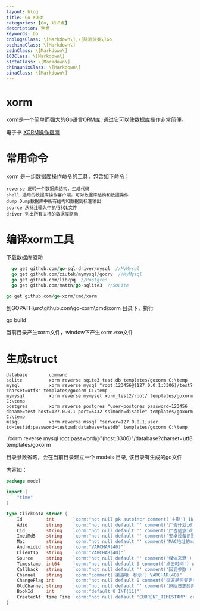 ```yaml
---
layout: blog
title: Go XORM
categories: [Go, 知识点]
description: 熟悉
keywords: Go
cnblogsClass: \[Markdown\],\[随笔分类\]Go
oschinaClass: \[Markdown\]
csdnClass: \[Markdown\]
163Class: \[Markdown\]
51ctoClass: \[Markdown\]
chinaunixClass: \[Markdown\]
sinaClass: \[Markdown\]
---
```


# xorm
xorm是一个简单而强大的Go语言ORM库. 通过它可以使数据库操作非常简便。

电子书 [XORM操作指南](https://www.kancloud.cn/kancloud/xorm-manual-zh-cn/56013)

# 常用命令
xorm 是一组数据库操作命令的工具，包含如下命令：
```
reverse 反转一个数据库结构，生成代码
shell 通用的数据库操作客户端，可对数据库结构和数据操作
dump Dump数据库中所有结构和数据到标准输出
source 从标注输入中执行SQL文件
driver 列出所有支持的数据库驱动
```

# 编译xorm工具
  下载数据库驱动
```go  
  go get github.com/go-sql-driver/mysql  //MyMysql
  go get github.com/ziutek/mymysql/godrv  //MyMysql
  go get github.com/lib/pq  //Postgres
  go get github.com/mattn/go-sqlite3  //SQLite
```

```go
go get github.com/go-xorm/cmd/xorm
```

到GOPATH\src\github.com\go-xorm\cmd\xorm 目录下，执行

go build

当前目录产生xorm文件，window下产生xorm.exe文件


# 生成struct
```
database        command
sqlite          xorm reverse sqite3 test.db templates/goxorm C:\temp
mysql           xorm reverse mysql "root:123456@(127.0.0.1:3306)/test?charset=utf8" templates/goxorm C:\temp
mymysql         xorm reverse mymysql xorm_test2/root/ templates/goxorm C:\temp
postgres        xorm reverse postgres "user=postgres password=123456 dbname=test host=127.0.0.1 port=5432 sslmode=disable" templates/goxorm C:\temp
mssql           xorm reverse mssql "server=127.0.0.1;user id=testid;password=testpwd;database=testdb" templates/goxorm C:\temp
```

./xorm reverse mysql root:password@"\(host:3306\)"/database?charset=utf8 templates/goxorm

目录参数省略，会在当前目录建立一个 models 目录, 该目录有生成的go文件

内容如：
```go
package model

import (
	"time"
)

type ClickData struct {
	Id         int       `xorm:"not null pk autoincr comment('主键') INT(10)"`
	Adid       string    `xorm:"not null default '' comment('广告计划id') VARCHAR(32)"`
	Cid        string    `xorm:"not null default '' comment('广告创意id') VARCHAR(100)"`
	ImeiMd5    string    `xorm:"not null default '' comment('安卓设备识别码的md5') unique(uk_its) CHAR(32)"`
	Mac        string    `xorm:"not null default '' comment('MAC地址的md5sum') CHAR(32)"`
	Androidid  string    `xorm:"VARCHAR(40)"`
	ClientIp   string    `xorm:"VARCHAR(40)"`
	Source     string    `xorm:"not null default '' comment('媒体来源') unique(uk_its) VARCHAR(32)"`
	Timestamp  int64     `xorm:"not null default 0 comment('点击时间') unique(uk_its) BIGINT(18)"`
	Callback   string    `xorm:"not null default '' comment('回调参数') VARCHAR(2048)"`
	Channel    string    `xorm:"comment('渠道唯一标示') VARCHAR(40)"`
	ChangeFlag int       `xorm:"not null default 0 comment('渠道是否变更(0:没有变更; 1:变更过)') TINYINT(1)"`
	OldChannel string    `xorm:"not null default '' comment('原始日志的渠道名') VARCHAR(50)"`
	BookId     int       `xorm:"default 0 INT(11)"`
	CreatedAt  time.Time `xorm:"not null default 'CURRENT_TIMESTAMP' comment('插入日期') DATETIME"`
}

```
